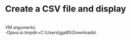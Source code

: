 <h1>Create a CSV file and display</h1>
<br>
VM arguments:<br>
-Djava.io.tmpdir=C:\Users\jga85\Downloads\